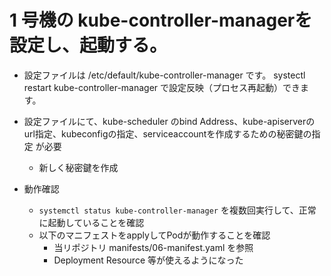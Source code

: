 # 1 号機の kube-controller-managerを設定し、起動する。

* 設定ファイルは /etc/default/kube-controller-manager です。 systectl restart kube-controller-manager で設定反映（プロセス再起動）できます。

* 設定ファイルにて、kube-scheduler のbind Address、kube-apiserverのurl指定、kubeconfigの指定、serviceaccountを作成するための秘密鍵の指定 が必要
    * 新しく秘密鍵を作成

* 動作確認
    * `systemctl status kube-controller-manager` を複数回実行して、正常に起動していることを確認
    * 以下のマニフェストをapplyしてPodが動作することを確認
        * 当リポジトリ manifests/06-manifest.yaml を参照
        * Deployment Resource 等が使えるようになった
